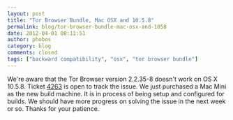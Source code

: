 ```yaml
---
layout: post
title: "Tor Browser Bundle, Mac OSX and 10.5.8"
permalink: blog/tor-browser-bundle-mac-osx-and-1058
date: 2012-04-01 08:11:51
author: phobos
category: blog
comments: closed
tags: ["backward compatibility", "osx", "tor browser bundle"]
---
```


We're aware that the Tor Browser version 2.2.35-8 doesn't work on OS X 10.5.8. Ticket [4263](https://trac.torproject.org/projects/tor/ticket/4263) is open to track the issue. We just purchased a Mac Mini as the new build machine. It is in process of being setup and configured for builds. We should have more progress on solving the issue in the next week or so. Thanks for your patience.
